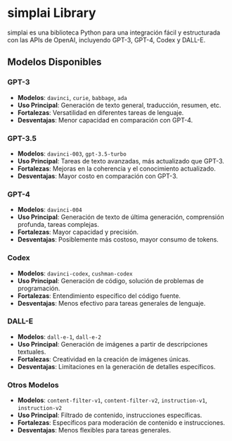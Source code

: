 # simplai Library

simplai es una biblioteca Python para una integración fácil y estructurada con las APIs de OpenAI, incluyendo GPT-3, GPT-4, Codex y DALL-E.

## Modelos Disponibles

### GPT-3
- **Modelos**: `davinci`, `curie`, `babbage`, `ada`
- **Uso Principal**: Generación de texto general, traducción, resumen, etc.
- **Fortalezas**: Versatilidad en diferentes tareas de lenguaje.
- **Desventajas**: Menor capacidad en comparación con GPT-4.

### GPT-3.5
- **Modelos**: `davinci-003`, `gpt-3.5-turbo`
- **Uso Principal**: Tareas de texto avanzadas, más actualizado que GPT-3.
- **Fortalezas**: Mejoras en la coherencia y el conocimiento actualizado.
- **Desventajas**: Mayor costo en comparación con GPT-3.

### GPT-4
- **Modelos**: `davinci-004`
- **Uso Principal**: Generación de texto de última generación, comprensión profunda, tareas complejas.
- **Fortalezas**: Mayor capacidad y precisión.
- **Desventajas**: Posiblemente más costoso, mayor consumo de tokens.

### Codex
- **Modelos**: `davinci-codex`, `cushman-codex`
- **Uso Principal**: Generación de código, solución de problemas de programación.
- **Fortalezas**: Entendimiento específico del código fuente.
- **Desventajas**: Menos efectivo para tareas generales de lenguaje.

### DALL-E
- **Modelos**: `dall-e-1`, `dall-e-2`
- **Uso Principal**: Generación de imágenes a partir de descripciones textuales.
- **Fortalezas**: Creatividad en la creación de imágenes únicas.
- **Desventajas**: Limitaciones en la generación de detalles específicos.

### Otros Modelos
- **Modelos**: `content-filter-v1`, `content-filter-v2`, `instruction-v1`, `instruction-v2`
- **Uso Principal**: Filtrado de contenido, instrucciones específicas.
- **Fortalezas**: Específicos para moderación de contenido e instrucciones.
- **Desventajas**: Menos flexibles para tareas generales.
